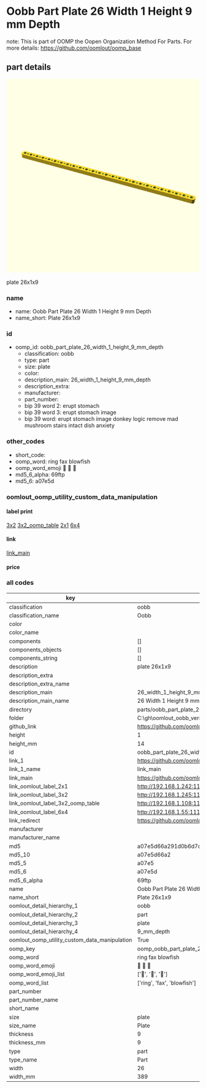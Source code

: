 # Oobb Part Plate 26 Width 1 Height 9 mm Depth  

note: This is part of OOMP the Oopen Organization Method For Parts. For more details: https://github.com/oomlout/oomp_base

##  part details
  

[![](3dpr.png)](3dpr.png)

plate 26x1x9



### name
* name: Oobb Part Plate 26 Width 1 Height 9 mm Depth
* name_short: Plate 26x1x9 
### id
* oomp_id: oobb_part_plate_26_width_1_height_9_mm_depth
  * classification: oobb
  * type: part
  * size: plate
  * color: 
  * description_main: 26_width_1_height_9_mm_depth
  * description_extra: 
  * manufacturer: 
  * part_number: 
  * bip 39 word 2: erupt stomach
  * bip 39 word 3: erupt stomach image
  * bip 39 word: erupt stomach image donkey logic remove mad mushroom stairs intact dish anxiety

### other_codes
* short_code: 
* oomp_word: ring fax blowfish
* oomp_word_emoji :ring: :fax: :blowfish:
* md5_6_alpha: 69ftp
* md5_6: a07e5d






### oomlout_oomp_utility_custom_data_manipulation
#### label print
[3x2](http://192.168.1.245:1112/?label=oomp%2069ftp)
[3x2_oomp_table](http://192.168.1.108:1112/?label=oomp%2069ftp)
[2x1](http://192.168.1.242:1112/?label=oomp%2069ftp)
[6x4](http://192.168.1.55:1112/?label=oomp%2069ftp)    

#### link

[link_main](https://github.com/oomlout/oomlout_oobb_version_4_generated_parts/tree/main/navigation_oomp/oobb/part/plate/26_width_1_height_9_mm_depth/part)                              

#### price







### all codes 
| key | value |  
| --- | --- |  
| classification | oobb |  
| classification_name | Oobb |  
| color |  |  
| color_name |  |  
| components | [] |  
| components_objects | [] |  
| components_string | [] |  
| description | plate 26x1x9 |  
| description_extra |  |  
| description_extra_name |  |  
| description_main | 26_width_1_height_9_mm_depth |  
| description_main_name | 26 Width 1 Height 9 mm Depth |  
| directory | parts/oobb_part_plate_26_width_1_height_9_mm_depth |  
| folder | C:\gh\oomlout_oobb_version_4_generated_parts\parts\oobb_part_plate_26_width_1_height_9_mm_depth |  
| github_link | https://github.com/oomlout/oomlout_oomp_part_src/tree/main/parts/oobb_part_plate_26_width_1_height_9_mm_depth |  
| height | 1 |  
| height_mm | 14 |  
| id | oobb_part_plate_26_width_1_height_9_mm_depth |  
| link_1 | https://github.com/oomlout/oomlout_oobb_version_4_generated_parts/tree/main/navigation_oomp/oobb/part/plate/26_width_1_height_9_mm_depth/part |  
| link_1_name | link_main |  
| link_main | https://github.com/oomlout/oomlout_oobb_version_4_generated_parts/tree/main/navigation_oomp/oobb/part/plate/26_width_1_height_9_mm_depth/part |  
| link_oomlout_label_2x1 | http://192.168.1.242:1112/?label=oomp%2069ftp |  
| link_oomlout_label_3x2 | http://192.168.1.245:1112/?label=oomp%2069ftp |  
| link_oomlout_label_3x2_oomp_table | http://192.168.1.108:1112/?label=oomp%2069ftp |  
| link_oomlout_label_6x4 | http://192.168.1.55:1112/?label=oomp%2069ftp |  
| link_redirect | https://github.com/oomlout/oomlout_oobb_version_4_generated_parts/tree/main/parts/oobb_plate_26_01_09 |  
| manufacturer |  |  
| manufacturer_name |  |  
| md5 | a07e5d66a291d0b6d7c1c412e2b58a67 |  
| md5_10 | a07e5d66a2 |  
| md5_5 | a07e5 |  
| md5_6 | a07e5d |  
| md5_6_alpha | 69ftp |  
| name | Oobb Part Plate 26 Width 1 Height 9 mm Depth |  
| name_short | Plate 26x1x9  |  
| oomlout_detail_hierarchy_1 | oobb |  
| oomlout_detail_hierarchy_2 | part |  
| oomlout_detail_hierarchy_3 | plate |  
| oomlout_detail_hierarchy_4 | 9_mm_depth |  
| oomlout_oomp_utility_custom_data_manipulation | True |  
| oomp_key | oomp_oobb_part_plate_26_width_1_height_9_mm_depth |  
| oomp_word | ring fax blowfish |  
| oomp_word_emoji | :ring: :fax: :blowfish: |  
| oomp_word_emoji_list | [':ring:', ':fax:', ':blowfish:'] |  
| oomp_word_list | ['ring', 'fax', 'blowfish'] |  
| part_number |  |  
| part_number_name |  |  
| short_name |  |  
| size | plate |  
| size_name | Plate |  
| thickness | 9 |  
| thickness_mm | 9 |  
| type | part |  
| type_name | Part |  
| width | 26 |  
| width_mm | 389 |  
